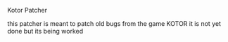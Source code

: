 Kotor Patcher


this patcher is meant to patch old bugs from the game KOTOR it is not yet done but its being worked 
